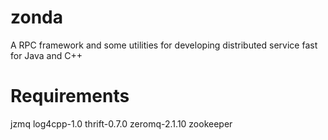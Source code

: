 zonda
=====

A RPC framework and some utilities for developing distributed service fast for Java and C++

Requirements
============

jzmq
log4cpp-1.0
thrift-0.7.0
zeromq-2.1.10
zookeeper
